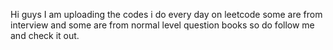 Hi guys 
I am uploading the codes i do every day on leetcode some are from interview and some are from normal level question books so do follow me and check it out.
